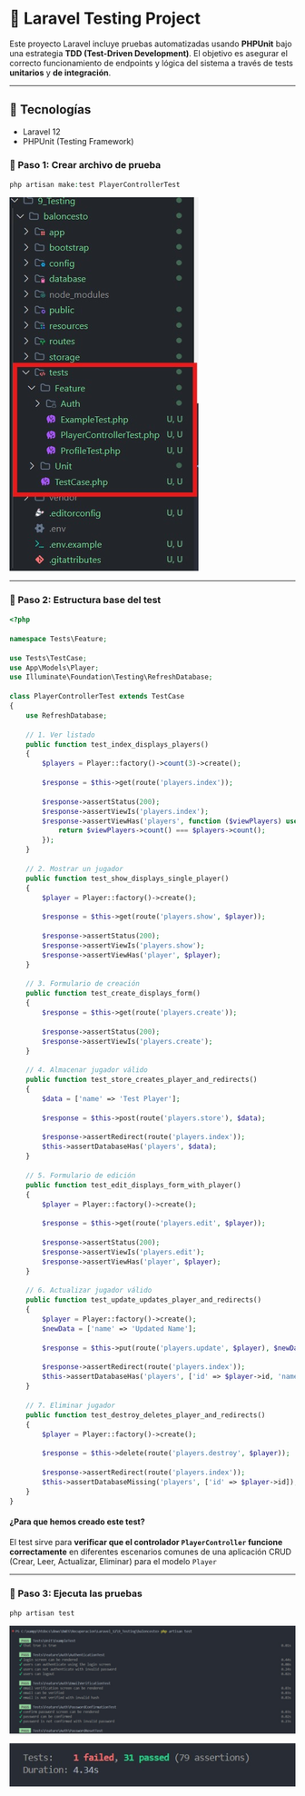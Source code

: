 # 🧪 Laravel Testing Project

Este proyecto Laravel incluye pruebas automatizadas usando **PHPUnit** bajo una estrategia **TDD (Test-Driven Development)**. El objetivo es asegurar el correcto funcionamiento de endpoints y lógica del sistema a través de tests **unitarios** y **de integración**.

---

## 🚀 Tecnologías

- Laravel 12
- PHPUnit (Testing Framework)

### 🧪 Paso 1: Crear archivo de prueba

```php
php artisan make:test PlayerControllerTest
```

![1749139628945](image/Readme/1749139628945.jpg)

---

### 🧪 Paso 2: Estructura base del test

```php
<?php

namespace Tests\Feature;

use Tests\TestCase;
use App\Models\Player;
use Illuminate\Foundation\Testing\RefreshDatabase;

class PlayerControllerTest extends TestCase
{
    use RefreshDatabase;

    // 1. Ver listado
    public function test_index_displays_players()
    {
        $players = Player::factory()->count(3)->create();

        $response = $this->get(route('players.index'));

        $response->assertStatus(200);
        $response->assertViewIs('players.index');
        $response->assertViewHas('players', function ($viewPlayers) use ($players) {
            return $viewPlayers->count() === $players->count();
        });
    }

    // 2. Mostrar un jugador
    public function test_show_displays_single_player()
    {
        $player = Player::factory()->create();

        $response = $this->get(route('players.show', $player));

        $response->assertStatus(200);
        $response->assertViewIs('players.show');
        $response->assertViewHas('player', $player);
    }

    // 3. Formulario de creación
    public function test_create_displays_form()
    {
        $response = $this->get(route('players.create'));

        $response->assertStatus(200);
        $response->assertViewIs('players.create');
    }

    // 4. Almacenar jugador válido
    public function test_store_creates_player_and_redirects()
    {
        $data = ['name' => 'Test Player'];

        $response = $this->post(route('players.store'), $data);

        $response->assertRedirect(route('players.index'));
        $this->assertDatabaseHas('players', $data);
    }

    // 5. Formulario de edición
    public function test_edit_displays_form_with_player()
    {
        $player = Player::factory()->create();

        $response = $this->get(route('players.edit', $player));

        $response->assertStatus(200);
        $response->assertViewIs('players.edit');
        $response->assertViewHas('player', $player);
    }

    // 6. Actualizar jugador válido
    public function test_update_updates_player_and_redirects()
    {
        $player = Player::factory()->create();
        $newData = ['name' => 'Updated Name'];

        $response = $this->put(route('players.update', $player), $newData);

        $response->assertRedirect(route('players.index'));
        $this->assertDatabaseHas('players', ['id' => $player->id, 'name' => 'Updated Name']);
    }

    // 7. Eliminar jugador
    public function test_destroy_deletes_player_and_redirects()
    {
        $player = Player::factory()->create();

        $response = $this->delete(route('players.destroy', $player));

        $response->assertRedirect(route('players.index'));
        $this->assertDatabaseMissing('players', ['id' => $player->id]);
    }
}

```

#### ¿Para que hemos creado este test?

El test sirve para **verificar que el controlador `PlayerController` funcione correctamente** en diferentes escenarios comunes de una aplicación CRUD (Crear, Leer, Actualizar, Eliminar) para el modelo `Player`

---

### 🧪 Paso 3: Ejecuta las pruebas

```php
php artisan test
```

![1749139844879](image/Readme/1749139844879.jpg)

![1749139855501](image/Readme/1749139855501.jpg)
